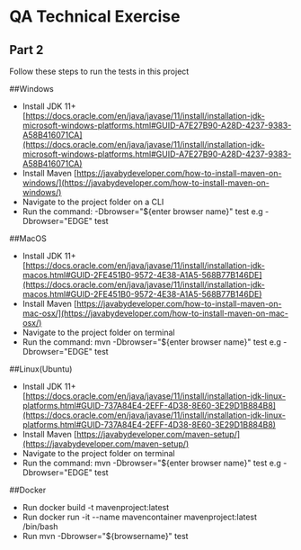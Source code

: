# QA Technical Exercise
## Part 2
Follow these steps to run the tests in this project

##Windows
* Install JDK 11+ [https://docs.oracle.com/en/java/javase/11/install/installation-jdk-microsoft-windows-platforms.html#GUID-A7E27B90-A28D-4237-9383-A58B416071CA](https://docs.oracle.com/en/java/javase/11/install/installation-jdk-microsoft-windows-platforms.html#GUID-A7E27B90-A28D-4237-9383-A58B416071CA)
* Install Maven [https://javabydeveloper.com/how-to-install-maven-on-windows/](https://javabydeveloper.com/how-to-install-maven-on-windows/)
* Navigate to the project folder on a CLI
* Run the command: -Dbrowser="${enter browser name}" test e.g -Dbrowser="EDGE" test

##MacOS
* Install JDK 11+ [https://docs.oracle.com/en/java/javase/11/install/installation-jdk-macos.html#GUID-2FE451B0-9572-4E38-A1A5-568B77B146DE](https://docs.oracle.com/en/java/javase/11/install/installation-jdk-macos.html#GUID-2FE451B0-9572-4E38-A1A5-568B77B146DE)
* Install Maven [https://javabydeveloper.com/how-to-install-maven-on-mac-osx/](https://javabydeveloper.com/how-to-install-maven-on-mac-osx/)
* Navigate to the project folder on terminal
* Run the command: mvn -Dbrowser="${enter browser name}" test e.g -Dbrowser="EDGE" test

##Linux(Ubuntu)
* Install JDK 11+ [https://docs.oracle.com/en/java/javase/11/install/installation-jdk-linux-platforms.html#GUID-737A84E4-2EFF-4D38-8E60-3E29D1B884B8](https://docs.oracle.com/en/java/javase/11/install/installation-jdk-linux-platforms.html#GUID-737A84E4-2EFF-4D38-8E60-3E29D1B884B8)
* Install Maven [https://javabydeveloper.com/maven-setup/](https://javabydeveloper.com/maven-setup/)
* Navigate to the project folder on terminal
* Run the command: mvn -Dbrowser="${enter browser name}" test e.g -Dbrowser="EDGE" test

##Docker
* Run docker build -t mavenproject:latest
* Run docker run -it --name mavencontainer mavenproject:latest /bin/bash
* Run mvn -Dbrowser="${browsername}" test
